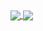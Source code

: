 <a href="https://github.com/anuraghazra/github-readme-stats">
  <img align="center" src="https://github-readme-stats-roan-three-86.vercel.app/api?username=dandrzejewski&show_icons=true&theme=gruvbox&show=reviews,discussions_started,discussions_answered,prs_merged,prs_merged_percentage" />
</a>

<a href="https://github.com/anuraghazra/convoychat">
  <img align="center" src="https://github-readme-stats-roan-three-86.vercel.app/api/top-langs?username=dandrzejewski&langs_count=8&card_width=320&theme=gruvbox&layout=donut" />
</a>
